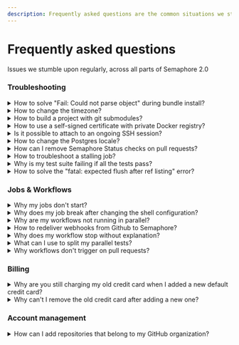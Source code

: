 ```yaml
---
description: Frequently asked questions are the common situations we stumble upon regularly, across all parts of Semaphore 2.0.
---
```


# Frequently asked questions

<p>Issues we stumble upon regularly, across all parts of Semaphore 2.0</p>

### Troubleshooting

<details>
  <summary id="how-to-solve-fail-could-not-parse-object-during-bundle-install">How to solve "Fail: Could not parse object" during bundle install?</summary>
  <p>

If the <code>bundle install</code> output looks like this:
```bash
Fetching gem metadata from http://rubygems.org/.......
Fetching gem metadata from http://rubygems.org/..
Updating git://github.com/some/gem.git
fatal: Could not parse object 'a84dd3407eaf064064cca9650c354cb163384467'.
Git error: command <code>git reset --hard a84dd3407eaf064064cca9650c354cb163384467</code> in directory /home/runner/somehash/vendor/bundle/ruby/1.9.1/bundler/gems/gem-a84dd3407eaf has failed.
If this error persists you could try removing the cache directory '/home/runner/somehash/vendor/bundle/ruby/1.9.1/cache/bundler/git/gem-cbe2ee16ed53098079007f06cd77ed0890d0d752'
```

This problem occurs when there have been changes like
force-pushes to a git repo which is referenced in a Gemfile.
You can solve it by following these steps:
</p>
<p>

- Comment that gem line in the Gemfile
<br>- Run <code>bundle install</code>
<br>- Uncomment the gem line in the Gemfile
<br>- Run <code>bundle install</code> again
</p>
<p>
  
The Gemfile.lock will now reference a valid git revision.
  </p>
</details>

<details>
  <summary id="how-to-change-the-timezone">How to change the timezone?</summary>
  <p>

The default timezone in the virtual machine is set to UTC.
The timezone can be changed in 2 ways:

- Assign a different value to <code>TZ</code> environment variable:
```bash
export TZ=Europe/Belgrade
```
- Create a symlink in <code>/etc/localtime</code> to one of the available timezones:
```bash
sudo ln -sf /usr/share/zoneinfo/Europe/Belgrade /etc/localtime
```
  </p>
</details>

<details>
  <summary id="how-to-build-with-git-submodules">How to build a project with git submodules?</summary>
  <p>

- Add the following commands as a <a href="https://docs.semaphoreci.com/reference/pipeline-yaml-reference/#the-prologue-property">prologue</a>:
```bash
git submodule init
git submodule update
```
- Add the following command as an <a href="https://docs.semaphoreci.com/reference/pipeline-yaml-reference/#the-epilogue-property">epilogue</a>:
```bash
git submodule deinit --force .
```
Make sure that Semaphore has permissions to clone your submodules repository.
In our <a href="https://docs.semaphoreci.com/essentials/using-private-dependencies/">private dependencies</a> page you can find more
information about setting permissions for private repositories.
  </p>
</details>

<details>
  <summary id="how-to-use-a-self-signed-certificate-with-private-docker-registry">How to use a self-signed certificate with private Docker registry?</summary>
  <p>

If you have a private Docker registry that uses a self-signed SSL certificate
and pulling the Docker images does not work. The solution is to:
</p>
<p>
  
- Add a self-signed certificate as a <a href="https://docs.semaphoreci.com/essentials/using-secrets/">secret</a> on Semaphore
<br>- Save it under the name of domain.crt
<br>- Add the following command to your pipeline:
```bash
sudo mv $SEMAPHORE_GIT_DIR/domain.crt /etc/docker/certs.d/myregistrydomain.com:5000/ca.crt
```
</p>  
<p>
  
This will allow the connection to a private remote registry using the self-signed certificate.
  </p>
</details>

<details>
  <summary id="is-it-possible-to-attach-to-an-ongoing-ssh-session">Is it possible to attach to an ongoing SSH session?</summary>
  <p>

It's possible to use <a href="https://docs.semaphoreci.com/reference/sem-command-line-tool/#sem-attach">sem attach</a> to an ongoing SSH session but you'd need to attach to the job ID of the SSH session.
To get the job ID you can use <code>sem get jobs</code> to get the list of all running jobs.
 </p>
</details>

<details>
  <summary id="how-to-change-the-postgres-locale">How to change the Postgres locale?</summary>
  <p>
    
Semaphore uses <code>sem-service</code> to provide different versions of databases. The <code>sem-service</code> tool uses Docker containers
instead of traditional Linux services. 
So, the traditional way of changing locales no longer works since it does not affect containers.
<br>
<br>The following recipe provides an altered version of the container to <code>sem-service</code>. 
The database should be available as before, without modifying your application in any way:
</p>
<p>
  
1. Create a Dockerfile with the following:
```
FROM postgres:9.6
RUN localedef -i pt_BR -c -f UTF-8 -A /usr/share/locale/locale.alias pt_BR.UTF-8
ENV LANG pt_BR.UTF-8
```
2. Rebuild the Postgres image using the locale:
```
docker build - -t postgres:[lang] < Dockerfile
```
3. Start the newly created image:
```
docker run --rm --net host -d -e POSTGRES_PASSWORD=semaphore --name postgres -v /var/run/postgresql:/var/run/postgresql postgres:[lang]
```
</p>
</details>
<details>
  <summary id="how-can-i-remove-semaphore-status-checks-on-pull-requests">How can I remove Semaphore Status checks on pull requests?</summary>
  <p>
    
 You can disable Semaphore as a required status check through the <a href="https://docs.github.com/en/github/administering-a-repository/enabling-required-status-checks">repository settings page</a> in your GitHub account.
  
  </p>  
</details>

<details>
  <summary id="how-to-troubleshoot-a-stalling-job">How to troubleshoot a stalling job?</summary>
  <p>

The most common reason for stalled builds is a process that refuses to shut down properly.
Either a debug statement or a cleanup procedure in the catch procedure. 
Reproducing this can be hard sometimes. These are the steps we recommend:
</p>
1. Start a build on a branch and let it get stale.
<br>2. <a href="https://docs.semaphoreci.com/reference/sem-command-line-tool/#sem-attach">Attach</a> to a running job: <code>sem attach [job-id]</code>.
<br>3. Now, you should be in the instance of the job's virtual machine.
<p>
  
In the running instance, you can:
</p>
<p>
- List the running processes with <code>ps aux</code> or <code>top</code>. Is there any suspicious process running?
<br>- Run a <code>strace</code> on the running process: <code>sudo strace -p <process-id></code> 
  to see the last kernel instruction that it is waiting for. 
For example, <code>select(1, ...</code> can mean the process is waiting for user's input.
<br>- Look into the system metrics at <code>/tmp/system-metrics</code>. This tracks memory and disk usage. 
Lack of disk space or free memory can introduce unwanted stalling into jobs.
<br>- Look into the Agent logs at <code>/tmp/agent_logs</code>. The logs could indicate waiting for some conditions.
<br>- Look into the Job logs at <code>/tmp/job_logs.json</code>. The logs could also indicate waiting for some conditions.
<br>- Check the syslog as it can be also a valuable source of information: <code>tail /var/log/syslog</code>. It can indicate 'Out of memory' conditions.
</p>
<p>
While this issue is ongoing, you might consider using a shorter <code>execution_time_limit</code> in your pipelines. 
This will prevent stale builds to run for a full hour, and fail sooner.

  </p>  
</details>

<details>
  <summary id="why-is-my-test-suite-failing-if-all-the-tests-pass">Why is my test suite failing if all the tests pass?</summary>
  <p>
    
 This usually happens because code coverage tools, for instance <a href="https://github.com/simplecov-ruby/simplecov">simplecov</a>, can be set to fail the test
 suite if a <a href="https://github.com/simplecov-ruby/simplecov#minimum-coverage">minimum coverage is not achieved</a>.
 <br>
 Besides the above, some dependencies can configure an <a href="https://relishapp.com/rspec/rspec-core/v/2-99/docs/command-line/exit-status#exit-with-rspec's-exit-code-when-an-at-exit-hook-is-added-upstream">at_exit hook</a> and will change the final exit code of the suite.
  
  </p>  
</details>

<details>
  <summary id="how-to-solve-the-fatal-expected-flush-after-ref-listing-error">How to solve the "fatal: expected flush after ref listing" error?</summary>
    <p>
      
If a commands fails with this:
```
error: RPC failed; curl 18 transfer closed with outstanding read data remaining
fatal: expected flush after ref listing
```
It means the communication between Semaphore and Github was interrupted. 
As a workaround, you may add <code>retry</code> to the failed command:
```bash
retry -t 5 <command>
```
You may find more information about the <code>retry</code> tool <a href="https://docs.semaphoreci.com/reference/toolbox-reference/#retry">here</a>. 
    </p>
</details>

### Jobs & Workflows

 <details>
 <summary id="why-my-jobs-dont-start">Why my jobs don't start?</summary>
  <p>

You might be hitting the quota limitation. Check your organization's quota
in the <code>Activity Monitor</code> by clicking on the initial of your organization 
in the top right corner of the page. More information about quota and how to ask for 
an increase <a href="https://docs.semaphoreci.com/reference/quotas-and-limits/">here</a>.

You may also run <code>sem get jobs</code> to display all running jobs
so you may confirm how much quota is being used.
More information about <code>sem get</code> <a href="https://docs.semaphoreci.com/reference/sem-command-line-tool/#sem-get-examples">here</a>.
  </p>
</details>

<details>
  <summary id="why-does-my-job-break-after-changing-the-shell-configuration">Why does my job break after changing the shell configuration?</summary>
  <p>

Adding any of the following to your shell is not supported and will cause the jobs to immediately fail:
```bash
set -e
set -o pipefail
set -euxo pipefail
```
  </p>
  <p>

This also applies when sourcing a script that contains the previous settings:
```bash
source ~/my_script
. ~/my_script
```
  </p>
</details>

<details>
  <summary id="why-are-my-workflows-not-running-in-parallel">Why are my workflows not running in parallel?</summary>
  <p>

When pushing several commits into the same branch, Semaphore won't run parallel workflows. This means that pushing several times into a branch won't create parallel workflows, instead, Semaphore assigns the new workflows to the queue and run one workflow at a time. However, it's possible to push commits to different branches and they will be run in parallel.
</p>
<p>
  
The only way to push several commits to a single branch and not wait for the workflows to finish one by one is to enable the <a href="https://docs.semaphoreci.com/essentials/auto-cancel-previous-pipelines-on-a-new-push/">auto_cancel</a> feature.
</p>
</details>

<details>
  <summary id="how-to-redeliver-webhooks-from-github-to-semaphore">How to redeliver webhooks from Github to Semaphore?</summary>
  <p>

Even if this is not a common problem, it might happen that Semaphore does not receive a webhook from Github.
This results in a workflow not being triggered. You can redeliver the webhook and this should trigger the workflow.
These are the steps to redeliver webhooks from Github:
</p>
<p>

1. Go to your repository on GitHub
<br>2. Click <code>Settings</code>
<br>3. Click <code>Webhooks</code>
<br>4. Click <code>Edit</code> for the webhook you want to redeliver
<br>5. Scroll down to <code>Recent Deliveries</code> and search for the failed one
<br>6. Click the <code>...</code> symbol, then click <code>Redeliver</code>
</p>
</details>

<details>
  <summary id="why-does-my-workflow-stop-without-explanation">Why does my workflow stop without explanation?</summary>
  <p>

The workflow might have been stopped by the <a href="https://docs.semaphoreci.com/essentials/auto-cancel-previous-pipelines-on-a-new-push/">auto_cancel</a> feature. There are two <code>auto-cancel</code> strategies: <i>running</i> and <i>queued</i>.
<br>
<br>The <i>running</i> strategy stops all pipelines in the queue as soon as a new one appears.
<br>
<br>The <i>queued</i> strategy will only cancel pipelines that are waiting in the queue and have not yet started to run.
</p>
</details>

<details>
  <summary id="what-can-i-use-to-split-my-parallel-tests">What can I use to split my parallel tests?</summary>
  <p>

The recommended way is by using the <a href="https://docs.semaphoreci.com/programming-languages/ruby/#running-rspec-and-cucumber-in-parallel">semaphore_test_boosters gem</a>. Other options are also supported, for instance <a href="https://knapsackpro.com/">Knapsack</a>, both free and pro versions.
  </p>
  <p>
Knapsack Rspec example:
  
```yml
jobs:
  - name: Knapsack RSpec
    parallelism: 5
    commands:
      - CI_NODE_TOTAL=$SEMAPHORE_JOB_COUNT CI_NODE_INDEX=$((SEMAPHORE_JOB_INDEX-1)) bundle exec rake 'knapsack:rspec'
```
  </p>
  <p>
Knapsack Pro Rspec example:
  
```yml
jobs:
  - name: Knapsack Pro RSpec
    parallelism: 5
    commands:
      - bundle exec rake 'knapsack_pro:queue:rspec'
```
  </p>
  <p>
  <br>
  You can find a more detailed example in the <a href="https://github.com/KnapsackPro/knapsack_pro-ruby#semaphore-20">official documentation</a>.
  </p>
</details>

<details>
  <summary id="why-workflows-dont-trigger-on-pull-requests">Why workflows don't trigger on pull requests?</summary>
  <p>
Make sure to <a href="https://docs.semaphoreci.com/essentials/project-workflow-trigger-options/#build-pull-requests">enable pull requests</a> in the project <code>Settings</code>.
</p><p>
If the configuration is correct, check if the pull request can be merged, or if there are conflicts.<br>
Semaphore uses the merge commit to run the workflows and there is no merge commit if there is a conflict on the pull request.<br>
  </p>
</details>

### Billing

<details>
  <summary id="why-are-you-still-charging-my-old-credit-card-when-i-added-a-new-default-credit-card">Why are you still charging my old credit card when I added a new default credit card?</summary>
  <p>

If you’ve added a new credit card to the subscription, but the old one is still being charged,
it means that the new credit card wasn't marked for usage. Here’s how to do that:
</p>
<p>
  
1. Click on the initial of your organization in the top right corner of the page, 
<br>2. In the dropdown menu, choose <code>Plans & Billing</code>,
<br>3. Next to the Payment details, click on <code>Credit card info</code>,
<br>4. Go to <code>Subscription</code> tab
<br>5. Click on <code>Manage</code>
<br>6. Go to <code>Update Payment Method</code>
<br>7. Click on the <code>Use this</code> button next to the credit card you'd like to use
</p>
<p>
After that, you can also remove the old credit card if you don't need it anymore.
</p>
</details>

<details>
  <summary id="why-cant-i-remove-the-old-credit-card-after-adding-a-new-one">Why can't I remove the old credit card after adding a new one?</summary>
  <p>

If you run into this situation, it means that the old credit card is still in use.
In order to mark the new credit card for usage, you can:
</p>
<p>
  
1. Click on the initial of your organization in the top right corner of the page, 
<br>2. In the dropdown menu, choose <code>Plans & Billing</code>
<br>3. Next to the Payment details, click on <code>Credit card info</code>,
<br>4. Go to <code>Subscription</code> tab
<br>5. Click on <code>Manage</code> 
<br>6. Go to <code>Update Payment Method</code> 
<br>7. Click on the <code>Use this</code> button next to the credit card you'd like to use
</p>
<p>
  
After that, you’ll be able to remove the old credit card.
</p>
</details>

### Account management

<details>
  <summary id="how-can-i-add-repositories-that-belong-to-my-github-organization">How can I add repositories that belong to my GitHub organization?</summary>
  <p>

In order to be able to do that, the access for Semaphore 2.0 needs to be granted within your GitHub organization.
You can grant the access <a href="https://github.com/settings/applications">here</a>. If it has already been granted, there should be a green checkmark next to the name of your organization.
</p>
<p>
If not, you should either grant access or request it from the organization's owner.
</p>
</details>

[prologue]: https://docs.semaphoreci.com/reference/pipeline-yaml-reference/#the-prologue-property
[epilogue]: https://docs.semaphoreci.com/reference/pipeline-yaml-reference/#the-epilogue-property
[private-dependencies]: https://docs.semaphoreci.com/essentials/using-private-dependencies/
[secret]: https://docs.semaphoreci.com/essentials/using-secrets/
[auto-cancel]: https://docs.semaphoreci.com/essentials/auto-cancel-previous-pipelines-on-a-new-push/
[sem-attach]: https://docs.semaphoreci.com/reference/sem-command-line-tool/#sem-attach
[test-boosters]: https://docs.semaphoreci.com/programming-languages/ruby/#running-rspec-and-cucumber-in-parallel

